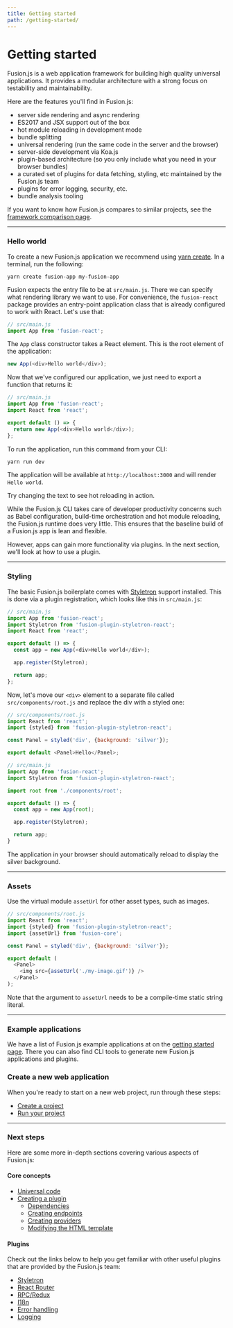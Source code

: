 ```yaml
---
title: Getting started
path: /getting-started/
---
```


# Getting started

Fusion.js is a web application framework for building high quality universal applications. It provides a modular architecture with a strong focus on testability and maintainability.

Here are the features you'll find in Fusion.js:

* server side rendering and async rendering
* ES2017 and JSX support out of the box
* hot module reloading in development mode
* bundle splitting
* universal rendering (run the same code in the server and the browser)
* server-side development via Koa.js
* plugin-based architecture (so you only include what you need in your browser bundles)
* a curated set of plugins for data fetching, styling, etc maintained by the Fusion.js team
* plugins for error logging, security, etc.
* bundle analysis tooling

If you want to know how Fusion.js compares to similar projects, see the [framework comparison page](framework-comparison.md).

---

### Hello world

To create a new Fusion.js application we recommend using [yarn create](https://yarnpkg.com/lang/en/docs/cli/create/). In a terminal, run the following:

```
yarn create fusion-app my-fusion-app
```

Fusion expects the entry file to be at `src/main.js`. There we can specify what rendering library we want to use. For convenience, the `fusion-react` package provides an entry-point application class that is already configured to work with React. Let's use that:

```js
// src/main.js
import App from 'fusion-react';
```

The `App` class constructor takes a React element. This is the root element of the application:

```js
new App(<div>Hello world</div>);
```

Now that we've configured our application, we just need to export a function that returns it:

```js
// src/main.js
import App from 'fusion-react';
import React from 'react';

export default () => {
  return new App(<div>Hello world</div>);
};
```

To run the application, run this command from your CLI:

```sh
yarn run dev
```

The application will be available at `http://localhost:3000` and will render `Hello world`.

Try changing the text to see hot reloading in action.

While the Fusion.js CLI takes care of developer productivity concerns such as Babel configuration, build-time orchestration and hot module reloading, the Fusion.js runtime does very little. This ensures that the baseline build of a Fusion.js app is lean and flexible.

However, apps can gain more functionality via plugins. In the next section, we'll look at how to use a plugin.

---

### Styling

The basic Fusion.js boilerplate comes with [Styletron](https://github.com/rtsao/styletron) support installed. This is done via a plugin registration, which looks like this in `src/main.js`:

```js
// src/main.js
import App from 'fusion-react';
import Styletron from 'fusion-plugin-styletron-react';
import React from 'react';

export default () => {
  const app = new App(<div>Hello world</div>);

  app.register(Styletron);

  return app;
};
```

Now, let's move our `<div>` element to a separate file called `src/components/root.js` and replace the div with a styled one:

```js
// src/components/root.js
import React from 'react';
import {styled} from 'fusion-plugin-styletron-react';

const Panel = styled('div', {background: 'silver'});

export default <Panel>Hello</Panel>;

// src/main.js
import App from 'fusion-react';
import Styletron from 'fusion-plugin-styletron-react';

import root from './components/root';

export default () => {
  const app = new App(root);

  app.register(Styletron);

  return app;
}
```

The application in your browser should automatically reload to display the silver background.

---

### Assets

Use the virtual module `assetUrl` for other asset types, such as images.

```js
// src/components/root.js
import React from 'react';
import {styled} from 'fusion-plugin-styletron-react';
import {assetUrl} from 'fusion-core';

const Panel = styled('div', {background: 'silver'});

export default (
  <Panel>
    <img src={assetUrl('./my-image.gif')} />
  </Panel>
);
```

Note that the argument to `assetUrl` needs to be a compile-time static string literal.

---

### Example applications

We have a list of Fusion.js example applications at on the [getting started page](https://fusionjs.com/docs/getting-started/create-a-project/#example-fusionjs-projects). There you can also find CLI tools to generate new Fusion.js applications and plugins.

### Create a new web application

When you're ready to start on a new web project, run through these steps:

* [Create a project](/docs/getting-started/create-a-project)
* [Run your project](/docs/getting-started/run-your-project)

---

### Next steps

Here are some more in-depth sections covering various aspects of Fusion.js:

#### Core concepts

* [Universal code](universal-code.md)
* [Creating a plugin](creating-a-plugin.md)
  * [Dependencies](dependencies.md)
  * [Creating endpoints](creating-endpoints.md)
  * [Creating providers](creating-providers.md)
  * [Modifying the HTML template](modifying-html-template.md)

#### Plugins

Check out the links below to help you get familiar with other useful plugins that are provided by the Fusion.js team:

* [Styletron](https://github.com/fusionjs/fusion-plugin-styletron-react)
* [React Router](https://github.com/fusionjs/fusion-plugin-react-router)
* [RPC/Redux](https://github.com/fusionjs/fusion-plugin-rpc-redux-react)
* [I18n](https://github.com/fusionjs/fusion-plugin-i18n-react)
* [Error handling](https://github.com/fusionjs/fusion-plugin-error-handling)
* [Logging](https://github.com/fusionjs/fusion-plugin-universal-logger)
